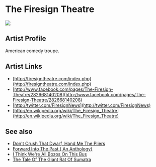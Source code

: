 # The Firesign Theatre

![](../../asssets/artists/The_Firesign_Theatre.png)

## Artist Profile

American comedy troupe.

## Artist Links

- [http://firesigntheatre.com/index.php](http://firesigntheatre.com/index.php)
- [http://www.facebook.com/pages/The-Firesign-Theatre/282668140208](http://www.facebook.com/pages/The-Firesign-Theatre/282668140208)
- [http://twitter.com/FiresignNews](http://twitter.com/FiresignNews)
- [http://en.wikipedia.org/wiki/The_Firesign_Theatre](http://en.wikipedia.org/wiki/The_Firesign_Theatre)


## See also

- [Don't Crush That Dwarf, Hand Me The Pliers](The_Firesign_Theatre-Dont_Crush_That_Dwarf__Hand_Me_The_Pliers.md)
- [Forward Into The Past ( An Anthology)](The_Firesign_Theatre-Forward_Into_The_Past__An_Anthology.md)
- [I Think We're All Bozos On This Bus](The_Firesign_Theatre-I_Think_Were_All_Bozos_On_This_Bus.md)
- [The Tale Of The Giant Rat Of Sumatra](The_Firesign_Theatre-The_Tale_Of_The_Giant_Rat_Of_Sumatra.md)
